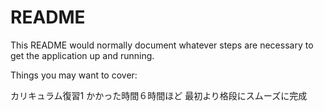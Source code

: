 # README

This README would normally document whatever steps are necessary to get the
application up and running.

Things you may want to cover:

カリキュラム復習1
かかった時間６時間ほど
最初より格段にスムーズに完成